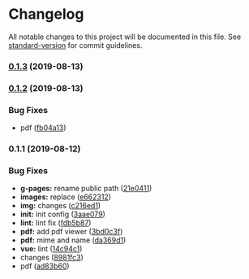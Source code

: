 # Changelog

All notable changes to this project will be documented in this file. See [standard-version](https://github.com/conventional-changelog/standard-version) for commit guidelines.

### [0.1.3](https://github.com/IvanSotelo/VDocViewer/compare/v0.1.2...v0.1.3) (2019-08-13)



### [0.1.2](https://github.com/IvanSotelo/VDocViewer/compare/v0.1.1...v0.1.2) (2019-08-13)


### Bug Fixes

* pdf ([fb04a13](https://github.com/IvanSotelo/VDocViewer/commit/fb04a13))



### 0.1.1 (2019-08-12)


### Bug Fixes

* **g-pages:** rename public path ([21e0411](https://github.com/IvanSotelo/VDocViewer/commit/21e0411))
* **images:** replace ([e662312](https://github.com/IvanSotelo/VDocViewer/commit/e662312))
* **img:** changes ([c216ed1](https://github.com/IvanSotelo/VDocViewer/commit/c216ed1))
* **init:** init config ([3aae079](https://github.com/IvanSotelo/VDocViewer/commit/3aae079))
* **lint:** lint fix ([fdb5b87](https://github.com/IvanSotelo/VDocViewer/commit/fdb5b87))
* **pdf:** add pdf viewer ([3bd0c3f](https://github.com/IvanSotelo/VDocViewer/commit/3bd0c3f))
* **pdf:** mime and name ([da369d1](https://github.com/IvanSotelo/VDocViewer/commit/da369d1))
* **vue:** lint ([14c94c1](https://github.com/IvanSotelo/VDocViewer/commit/14c94c1))
* changes ([8981fc3](https://github.com/IvanSotelo/VDocViewer/commit/8981fc3))
* pdf ([ad83b60](https://github.com/IvanSotelo/VDocViewer/commit/ad83b60))
